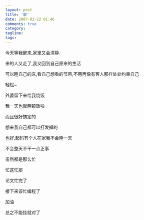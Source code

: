 ```yaml
---
layout: post
title: '散'
date: 2007-02-22 01:46
comments: true
category: 
tagline: 
tags:
---
```

    

今天等我醒来,家里又会清静.

来的人又走了,我又回到自己原来的生活

可以睡自己的床,看自己想看的节目,不用再像有客人那样处处约束自己

轻松~

外婆留下来给我烧饭

我一天也就两顿饭啦

而且很好搞定的

想来我自己都可以打发掉的

也好,起码有个人在家我不会睡一天

不会整天不干一点正事

虽然都是那么忙

忙这忙那

论文忙完了

接下来该忙编程了

加油

总之不能挂就对了
